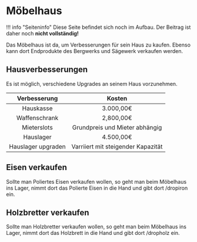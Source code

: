 # Möbelhaus
!!! info "Seiteninfo" 
      Diese Seite befindet sich noch im Aufbau. Der Beitrag ist daher noch **nicht vollständig!**
      
Das Möbelhaus ist da, um Verbesserungen für sein Haus zu kaufen. Ebenso kann dort Endprodukte des Bergwerks und Sägewerk verkaufen werden.

## Hausverbesserungen
Es ist möglich, verschiedene Upgrades an seinem Haus vorzunehmen.

| Verbesserung | Kosten |
|:-:|:-:|
| Hauskasse | 3.000,00€ |
| Waffenschrank | 2,800,00€ |
| Mieterslots | Grundpreis und Mieter abhängig |
| Hauslager | 4.500,00€ |
| Hauslager upgraden | Varriiert mit steigender Kapazität |

## Eisen verkaufen
Sollte man Poliertes Eisen verkaufen wollen, so geht man beim Möbelhaus ins Lager, nimmt dort das Polierte Eisen in die Hand und gibt dort /dropiron ein.

## Holzbretter verkaufen
Sollte man Holzbretter verkaufen wollen, so geht man beim Möbelhaus ins Lager, nimmt dort das Holzbrett in die Hand und gibt dort /dropholz ein.
